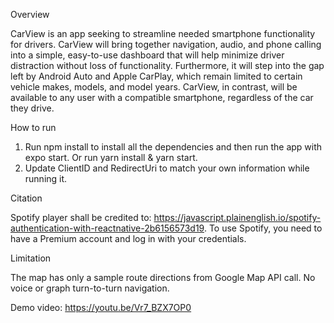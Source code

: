 Overview

CarView is an app seeking to streamline needed smartphone functionality for drivers. CarView will bring together navigation, audio, and phone calling into a simple, easy-to-use dashboard that will help minimize driver distraction without loss of functionality. Furthermore, it will step into the gap left by Android Auto and Apple CarPlay, which remain limited to certain vehicle makes, models, and model years. CarView, in contrast, will be available to any user with a compatible smartphone, regardless of the car they drive.

How to run

1. Run npm install to install all the dependencies and then run the app with expo start. Or run yarn install & yarn start.
2. Update ClientID and RedirectUri to match your own information while running it.

Citation

Spotify player shall be credited to: https://javascript.plainenglish.io/spotify-authentication-with-reactnative-2b6156573d19. To use Spotify, you need to have a Premium account and log in with your credentials.

Limitation

The map has only a sample route directions from Google Map API call. No voice or graph turn-to-turn navigation.

Demo video: 
https://youtu.be/Vr7_BZX7OP0
